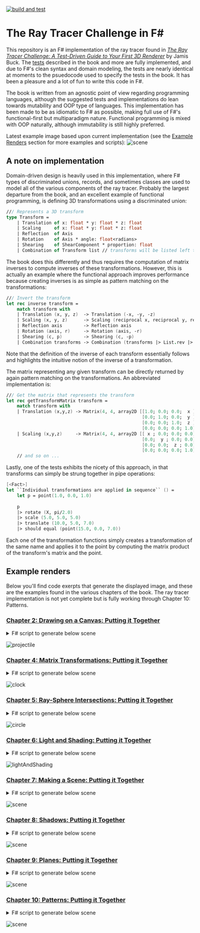 [![build and test](https://github.com/bmitc/the-ray-tracer-challenge-fsharp/actions/workflows/build-and-test.yml/badge.svg?branch=main)](https://github.com/bmitc/the-ray-tracer-challenge-fsharp/actions/workflows/build-and-test.yml)

# The Ray Tracer Challenge in F#
This repository is an F# implementation of the ray tracer found in [*The Ray Tracer Challenge: A Test-Driven Guide to Your First 3D Renderer*](https://pragprog.com/titles/jbtracer/the-ray-tracer-challenge/) by Jamis Buck. The [tests](https://github.com/bmitc/the-ray-tracer-challenge-fsharp/tree/main/RayTracerChallenge/XUnitTests) described in the book and more are fully implemented, and due to F#'s clean syntax and domain modeling, the tests are nearly identical at moments to the psuedocode used to specify the tests in the book. It has been a pleasure and a lot of fun to write this code in F#.

The book is written from an agnostic point of view regarding programming languages, although the suggested tests and implementations do lean towards mutability and OOP type of languages. This implementation has been made to be as idiomatic to F# as possible, making full use of F#'s functional-first but multiparadigm nature. Functional programming is mixed with OOP naturally, although immutability is still highly preferred.

Latest example image based upon current implementation (see the [Example Renders](#example-renders) section for more examples and scripts):
![scene](https://github.com/bmitc/the-ray-tracer-challenge-fsharp/blob/main/images/patterns.png)

## A note on implementation

Domain-driven design is heavily used in this implementation, where F# types of discriminated unions, records, and sometimes classes are used to model all of the various components of the ray tracer. Probably the largest departure from the book, and an excellent example of functional programming, is defining 3D transformations using a discriminated union:

```fsharp
/// Represents a 3D transform
type Transform =
    | Translation of x: float * y: float * z: float
    | Scaling     of x: float * y: float * z: float
    | Reflection  of Axis
    | Rotation    of Axis * angle: float<radians>
    | Shearing    of ShearComponent * proportion: float
    | Combination of Transform list // transforms will be listed left to right but applied right to left
```

The book does this differently and thus requires the computation of matrix inverses to compute inverses of these transformations. However, this is actually an example where the functional approach improves performance because creating inverses is as simple as pattern matching on the transformations:

```fsharp
/// Invert the transform
let rec inverse transform =
    match transform with
    | Translation (x, y, z)  -> Translation (-x, -y, -z)
    | Scaling (x, y, z)      -> Scaling (reciprocal x, reciprocal y, reciprocal z)
    | Reflection axis        -> Reflection axis
    | Rotation (axis, r)     -> Rotation (axis, -r)
    | Shearing (c, p)        -> Shearing (c, -p)
    | Combination transforms -> Combination (transforms |> List.rev |> List.map (fun t -> inverse t))
```
Note that the definition of the inverse of each transform essentially follows and highlights the intuitive notion of the inverse of a transformation.

The matrix representing any given transform can be directly returned by again pattern matching on the transformations. An abbreviated implementation is:

```fsharp
/// Get the matrix that represents the transform
let rec getTransformMatrix transform =
    match transform with
    | Translation (x,y,z) -> Matrix(4, 4, array2D [[1.0; 0.0; 0.0;  x ];
                                                   [0.0; 1.0; 0.0;  y ];
                                                   [0.0; 0.0; 1.0;  z ];
                                                   [0.0; 0.0; 0.0; 1.0]])
    | Scaling (x,y,z)     -> Matrix(4, 4, array2D [[ x ; 0.0; 0.0; 0.0];
                                                   [0.0;  y ; 0.0; 0.0];
                                                   [0.0; 0.0;  z ; 0.0];
                                                   [0.0; 0.0; 0.0; 1.0]])
    // and so on ...
```

Lastly, one of the tests exhibits the nicety of this approach, in that transforms can simply be strung together in pipe operations:

```fsharp
[<Fact>]
let ``Individual transformations are applied in sequence`` () =
    let p = point(1.0, 0.0, 1.0)
    
    p
    |> rotate (X, pi/2.0)
    |> scale (5.0, 5.0, 5.0)
    |> translate (10.0, 5.0, 7.0)
    |> should equal (point(15.0, 0.0, 7.0))
```
Each one of the transformation functions simply creates a transformation of the same name and applies it to the point by computing the matrix product of the transform's matrix and the point.

## Example renders

Below you'll find code exerpts that generate the displayed image, and these are the examples found in the various chapters of the book. The ray tracer implementation is not yet complete but is fully working through Chapter 10: Patterns.

### [Chapter 2: Drawing on a Canvas: Putting it Together](https://github.com/bmitc/the-ray-tracer-challenge-fsharp/blob/main/RayTracerChallenge/RayTracerChallenge/scripts/projectile.fsx)

<details>
<summary>F# script to generate below scene</summary>

```fsharp
type Projectile = { Position: Point<1>; Velocity: Vector }

type Environment = { Gravity: Vector; Wind: Vector }

let tick environment projectile =
    { Position = projectile.Position + projectile.Velocity;
      Velocity = projectile.Velocity + environment.Gravity + environment.Wind }

let initialPosition =
    { Position = point(0.0, 1.0, 0.0);
      Velocity = 11.25 * (normalize (vector(1.0, 1.8, 0.0))) }

let initialEnvironment =
    { Gravity = vector(0.0, -0.1, 0.0);
      Wind    = vector(-0.01, 0.0, 0.0) }

let run environment initialPosition (canvas: Canvas<pixels>) filePath =
    let mutable position = initialPosition
    while (tick environment position).Position.Y >= 0.0 do
        position <- (tick environment position)
        canvas.[roundToInt position.Position.X, canvas.Height - (roundToInt position.Position.Y)] <- green
    writeToPPM canvas filePath

run initialEnvironment
    initialPosition
    (Canvas(900<pixels>, 550<pixels>))
    (System.IO.Path.Combine(__SOURCE_DIRECTORY__, "../../../images/projectile.ppm"))
```
</details>

![projectile](https://github.com/bmitc/the-ray-tracer-challenge-fsharp/blob/main/images/projectile.png)

### [Chapter 4: Matrix Transformations: Putting it Together](https://github.com/bmitc/the-ray-tracer-challenge-fsharp/blob/main/RayTracerChallenge/RayTracerChallenge/scripts/clock.fsx)

<details>
<summary>F# script to generate below scene</summary>

```fsharp
let twelveOClock = point(0.0, 1.0, 0.0)
let angle = pi/6.0
let canvasSize = 200<pixels>
let center = point((float canvasSize)/2.0, (float canvasSize)/2.0, 0.0)

let writeHour h =
    let scaleFactor = (float canvasSize) * 3.0 / 8.0
    twelveOClock
    |> rotate (Z, float(h) * angle)             // move the 12 o'clock position to the hour position
    |> scale (scaleFactor, scaleFactor, 0.0)    // scale the clock radius to 3/8 of canvas size
    |> translate (center.X, center.Y, center.Z) // translate the clock to the middle of the canvas
    |> (fun p -> (roundToInt p.X, roundToInt p.Y))

let canvas = Canvas(canvasSize)

List.iter (fun hour -> let (x,y) = writeHour hour
                       canvas.[x,y] <- white)
          [1..12]

writeToPPM canvas (System.IO.Path.Combine(__SOURCE_DIRECTORY__, "../../../Images/clock.ppm"))
```
</details>

![clock](https://github.com/bmitc/the-ray-tracer-challenge-fsharp/blob/main/images/clock.png)

### [Chapter 5: Ray-Sphere Intersections: Putting it Together](https://github.com/bmitc/the-ray-tracer-challenge-fsharp/blob/main/RayTracerChallenge/RayTracerChallenge/scripts/circle.fsx)

<details>
<summary>F# script to generate below scene</summary>

```fsharp
let rayOrigin = pointu<world>(0.0, 0.0, -5.0)
let wallZ = 10.0<world>
let wallSize = 7.0<world>
let canvasSize = 200.0<pixels>
let pixelSize = wallSize / canvasSize
let halfSize = wallSize / 2.0
let canvas = Canvas(canvasSize)

let compute x y =
    let worldX = -halfSize + pixelSize * x
    let worldY =  halfSize - pixelSize * y
    let position = point(worldX, worldY, wallZ)
    let r = ray rayOrigin (normalize (position - rayOrigin))
    let xs = intersect r sphere
    match hit xs with
    | Some _ -> color(0.0, 0.5, 1.0)
    | None   -> color(0.0, 0.0, 0.0)

#time
canvas.UpdatePixels(fun x y _ -> compute (floatUnits<pixels> x) (floatUnits<pixels> y))
#time

writeToPPM canvas (System.IO.Path.Combine(__SOURCE_DIRECTORY__, "../../../images/circle.ppm"))
```
</details>

![circle](https://github.com/bmitc/the-ray-tracer-challenge-fsharp/blob/main/images/circle.png)

### [Chapter 6: Light and Shading: Putting it Together](https://github.com/bmitc/the-ray-tracer-challenge-fsharp/blob/main/RayTracerChallenge/RayTracerChallenge/scripts/lightAndShading.fsx)

<details>
<summary>F# script to generate below scene</summary>

```fsharp
let rayOrigin = pointu<world>(0.0, 0.0, -5.0)
let wallZ = 10.0<world>
let wallSize = 7.0<world>
let canvasSize = 1000.0<pixels>
let pixelSize = wallSize / canvasSize
let halfSize = wallSize / 2.0
let canvas = Canvas(canvasSize)

let m = {Material.Default with Color = color(0.0, 0.5, 1.0)}
let light = {Position = pointu<world>(-10.0, 10.0, -10.0); Intensity = color(1.0, 1.0, 1.0)}

let compute x y =
    let worldX = -halfSize + pixelSize * x
    let worldY =  halfSize - pixelSize * y
    let pos = point(worldX, worldY, wallZ)
    let r = ray rayOrigin (normalize (pos - rayOrigin))
    let xs = intersect r sphere
    match hit xs with
    | Some i -> let point = position r i.Time
                let normal = normalAt i.Object point
                let eye = -r.Direction
                lighting m light point eye normal false
    | None   -> black

#time
canvas.UpdatePixels(fun x y _ -> compute (floatUnits<pixels> x) (floatUnits<pixels> y))
#time

writeToPPM canvas (System.IO.Path.Combine(__SOURCE_DIRECTORY__, "../../../images/lightAndShading.ppm"))
```
</details>

![lightAndShading](https://github.com/bmitc/the-ray-tracer-challenge-fsharp/blob/main/images/lightAndShading.png)

### [Chapter 7: Making a Scene: Putting it Together](https://github.com/bmitc/the-ray-tracer-challenge-fsharp/blob/main/RayTracerChallenge/RayTracerChallenge/scripts/scene.fsx)

<details>
<summary>F# script to generate below scene</summary>

```fsharp
//******************************************
// Scene objects
//******************************************

let floor     = {sphere with Transform = Some (Scaling(10.0, 0.01, 10.0));
                         Material = Some {Material.Default with Color = color(1.0, 0.9, 0.9);
                                                                Specular = 0.0}}

let leftWall  = {sphere with Transform = Some (Combination [Translation(0.0,0.0,5.0);
                                                           Rotation(Y,-pi/4.0);
                                                           Rotation(X,pi/2.0);
                                                           Scaling(10.0, 0.01, 10.0)]);
                            Material = floor.Material}

let rightWall = {sphere with Transform = Some (Combination [Translation(0.0,0.0,5.0);
                                                            Rotation(Y,pi/4.0);
                                                            Rotation(X,pi/2.0);
                                                            Scaling(10.0, 0.01, 10.0)]);
                             Material = floor.Material}

let middle    = {sphere with Transform = Some (Translation(-0.5, 1.0, 0.5));
                             Material  = Some {Material.Default with Color = color(0.1, 1.0, 0.5);
                                                                     Diffuse = 0.7;
                                                                     Specular = 0.3}}

let right     = {sphere with Transform = Some (Combination [Translation(1.5, 0.5, -0.5); Scaling(0.5, 0.5, 0.5)]);
                             Material  = Some {Material.Default with Color = color(0.5, 1.0, 0.1);
                                                                     Diffuse = 0.7;
                                                                     Specular = 0.3}}

let left      = {sphere with Transform = Some (Combination [Translation(-1.5, 0.33, -0.75); Scaling(0.33, 0.33, 0.33)]);
                             Material  = Some {Material.Default with Color = color(0.0, 0.5, 0.8);
                                                                     Diffuse = 0.7;
                                                                     Specular = 0.3}}

//******************************************
// World
//******************************************

let light = {Position = pointu<world>(-10.0, 10.0, -10.0); Intensity = color(1.0, 1.0, 1.0)}
let world = {Objects = [floor; leftWall; rightWall; middle; left; right]; LightSource = light}

let camera = {camera(2000<pixels>, 1000<pixels>, pi/3.0)
              with Transform = viewTransform (point(0.0, 1.5, -5.0)) (point(0.0, 1.0, 0.0)) (vector(0.0, 1.0, 0.0)) }

#time
let image = render camera world
#time

writeToPPM image (System.IO.Path.Combine(__SOURCE_DIRECTORY__, "../../../images/scene.ppm"))
```
</details>

![scene](https://github.com/bmitc/the-ray-tracer-challenge-fsharp/blob/main/images/scene.png)

### [Chapter 8: Shadows: Putting it Together](https://github.com/bmitc/the-ray-tracer-challenge-fsharp/blob/main/RayTracerChallenge/RayTracerChallenge/scripts/shadows.fsx)

<details>
<summary>F# script to generate below scene</summary>

```fsharp
//******************************************
// Scene objects
//******************************************

let floor     = {sphere with Transform = Some (Scaling(10.0, 0.01, 10.0));
                             Material  = Some {Material.Default with Color = color(1.0, 0.9, 0.9);
                                                                     Specular = 0.0}}

let leftWall  = {sphere with Transform = Some (Combination [Translation(0.0,0.0,5.0);
                                                            Rotation(Y,-pi/4.0);
                                                            Rotation(X,pi/2.0);
                                                            Scaling(10.0, 0.01, 10.0)]);
                             Material  = floor.Material}

let rightWall = {sphere with Transform = Some (Combination [Translation(0.0,0.0,5.0);
                                                            Rotation(Y,pi/4.0);
                                                            Rotation(X,pi/2.0);
                                                            Scaling(10.0, 0.01, 10.0)]);
                             Material  = floor.Material}

let middle    = {sphere with Transform = Some (Translation(-0.5, 1.0, 0.5));
                             Material  = Some {Material.Default with Color = color(0.1, 1.0, 0.5);
                                                                     Diffuse = 0.7;
                                                                     Specular = 0.3}}

let right     = {sphere with Transform = Some (Combination [Translation(1.5, 0.5, -0.5); Scaling(0.5, 0.5, 0.5)]);
                             Material  = Some {Material.Default with Color = color(0.5, 1.0, 0.1);
                                                                     Diffuse = 0.7;
                                                                     Specular = 0.3}}

let left      = {sphere with Transform = Some (Combination [Translation(-1.5, 0.33, -0.75); Scaling(0.33, 0.33, 0.33)]);
                             Material  = Some {Material.Default with Color = color(0.0, 0.5, 0.8);
                                                                     Diffuse = 0.7;
                                                                     Specular = 0.3}}

//******************************************
// World
//******************************************

let light  = {Position = pointu<world>(-10.0, 10.0, -10.0); Intensity = color(1.0, 1.0, 1.0)}
let world  = {Objects = [floor; leftWall; rightWall; middle; left; right]; LightSource = light}

let camera = {camera(2000<pixels>, 1000<pixels>, pi/3.0)
              with Transform = viewTransform (point(0.0, 1.5, -5.0)) (point(0.0, 1.0, 0.0)) (vector(0.0, 1.0, 0.0)) }

#time
let image = render camera world
#time

writeToPPM image (System.IO.Path.Combine(__SOURCE_DIRECTORY__, "../../../images/shadows.ppm"))
```
</details>

![scene](https://github.com/bmitc/the-ray-tracer-challenge-fsharp/blob/main/images/shadows.png)

### [Chapter 9: Planes: Putting it Together](https://github.com/bmitc/the-ray-tracer-challenge-fsharp/blob/main/RayTracerChallenge/RayTracerChallenge/scripts/planes.fsx)

<details>
<summary>F# script to generate below scene</summary>

```fsharp
//******************************************
// Scene objects
//******************************************

let floor  = {plane with Transform = Some (Rotation (Z, 0.0<radians>));
                         Material  = Some {Material.Default with Color = color(0.5, 0.9, 0.9);
                                                                 Specular = 0.0}}

let wall   = {plane with Transform = Some (Combination [Translation (0.0, 0.0, 5.0); Rotation (Y, -pi/4.0); Rotation (Z, pi/2.0)]);
                         Material  = Some {Material.Default with Color = color(1.0, 1.0, 1.0);
                                                                 Specular = 0.0}}

let middle = {sphere with Transform = Some (Translation(-0.5, 1.0, 0.5));
                          Material  = Some {Material.Default with Color = color(0.1, 1.0, 0.5);
                                                                 Diffuse = 0.7;
                                                                 Specular = 0.3}}

let right  = {sphere with Transform = Some (Combination [Translation(1.5, 0.5, -0.5); Scaling(0.5, 0.5, 0.5)]);
                          Material  = Some {Material.Default with Color = color(0.5, 1.0, 0.1);
                                                                  Diffuse = 0.7;
                                                                  Specular = 0.3}}

let left   = {sphere with Transform = Some (Combination [Translation(-1.5, 0.33, -0.75); Scaling(0.33, 0.33, 0.33)]);
                          Material  = Some {Material.Default with Color = color(0.0, 0.5, 0.8);
                                                                  Diffuse = 0.7;
                                                                  Specular = 0.3}}

//******************************************
// World
//******************************************

let light  = {Position = pointu<world>(-10.0, 10.0, -10.0); Intensity = color(1.0, 1.0, 1.0)}
let world  = {Objects = [floor; wall; middle; left; right]; LightSource = light}

let camera = {camera(2000<pixels>, 1000<pixels>, pi/1.5)
              with Transform = viewTransform (point(0.0, 1.5, -5.0)) (point(0.0, 1.0, 0.0)) (vector(0.0, 1.0, 0.0)) }

#time
let image = render camera world
#time

writeToPPM image (System.IO.Path.Combine(__SOURCE_DIRECTORY__, "../../../images/planes.ppm"))
```
</details>

![scene](https://github.com/bmitc/the-ray-tracer-challenge-fsharp/blob/main/images/planes.png)

### [Chapter 10: Patterns: Putting it Together](https://github.com/bmitc/the-ray-tracer-challenge-fsharp/blob/main/RayTracerChallenge/RayTracerChallenge/scripts/patterns.fsx)

<details>
<summary>F# script to generate below scene</summary>

```fsharp
//******************************************
// Scene objects
//******************************************

let ground = {plane  with Transform = Some (Rotation (Z, 0.0<radians>));
                          Material  = Some {Material.Default with Specular  = Material.Default.Specular
                                                                  Pattern   = Some (checker skyBlue gray (Some (ScalingEqual 0.9)))}}

let wall   = {plane  with Transform = Some (Combination [Translation (0.0, 0.0, 5.0); Rotation (Y, -pi/4.0); Rotation (Z, pi/2.0)])
                          Material  = Some {Material.Default with Specular  = Material.Default.Specular
                                                                  Pattern   = Some (Perturb (Blend (stripe white hotPink (Some (Combination [ScalingEqual 0.7;
                                                                                                                                             Rotation (Y, pi/4.0)])),
                                                                                                    stripe white hotPink (Some (Combination [ScalingEqual 0.7;
                                                                                                                                             Rotation (Y, 3.0*pi/4.0)])))))}}

let middle = {sphere with Transform = Some (Translation(-0.5, 1.0, 0.5));
                          Material  = Some {Material.Default with Diffuse   = 0.7
                                                                  Specular  = 0.3
                                                                  Shininess = 30
                                                                  Pattern   = Some (Perturb (ring paleGreen purple (Some (Combination [Rotation (Z, pi/4.0);
                                                                                                                                       Rotation (X, pi/4.0);
                                                                                                                                       ScalingEqual 0.09]))))}}

let right  = {sphere with Transform = Some (Combination [Translation(1.5, 0.5, -0.5); ScalingEqual 0.5])
                          Material  = Some {Material.Default with Diffuse   = 0.7
                                                                  Specular  = 0.3
                                                                  Shininess = 40
                                                                  Pattern   = Some (gradient deepPink blue (Some (Combination [Rotation (Y, pi/6.0);
                                                                                                                               Scaling (2, 0, 0);
                                                                                                                               Translation (1.5, 0, 0)])))}}

let left   = {sphere with Transform = Some (Combination [Translation(-1.5, 0.33, -0.75); ScalingEqual 0.33])
                          Material  = Some {Material.Default with Diffuse   = 1.0
                                                                  Specular  = 0.3
                                                                  Shininess = 10
                                                                  Pattern   = Some (checker powderBlue yellow (Some (ScalingEqual 0.4)))}}

//******************************************
// World
//******************************************

let light  = {Position = pointu<world>(-10.0, 10.0, -10.0); Intensity = color(1.0, 1.0, 1.0)}
let world  = {Objects = [ground; wall; middle; left; right]; LightSource = light}

let camera = { camera(2000<pixels>, 1000<pixels>, pi/3.0)
               with Transform = viewTransform (point(0.0, 1.5, -5.0)) (point(0.0, 1.0, 0.0)) (vector(0.0, 1.0, 0.0)) }

#time
let image = render camera world
#time

writeToPPM image (System.IO.Path.Combine(__SOURCE_DIRECTORY__, "../../../images/patterns.ppm"))
```
</details>

![scene](https://github.com/bmitc/the-ray-tracer-challenge-fsharp/blob/main/images/patterns.png)
